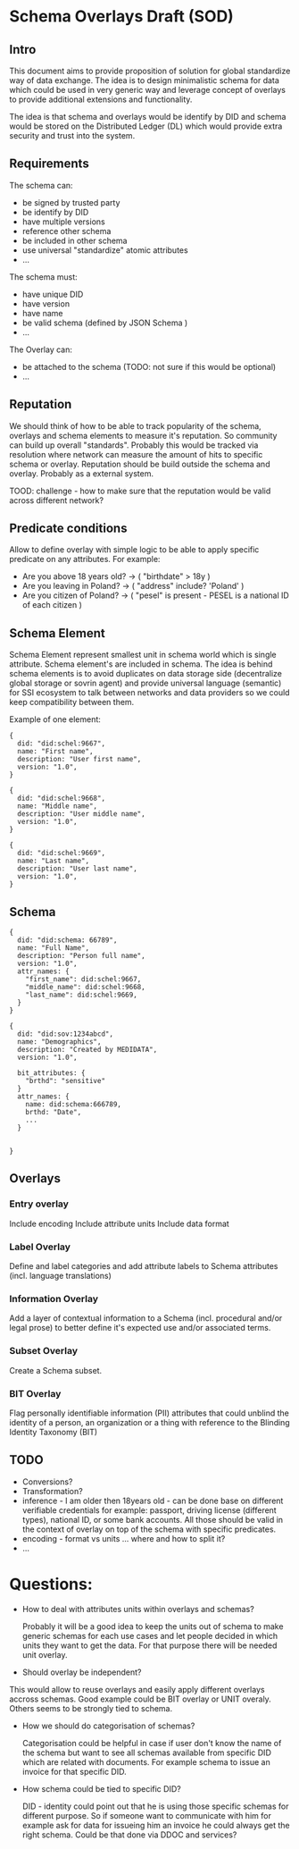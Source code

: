 # Schema Overlays Draft (SOD)

## Intro

This document aims to provide proposition of solution for global standardize way of data exchange.
The idea is to design minimalistic schema for data which could be used in very generic way and leverage concept of overlays to provide additional extensions and functionality.

The idea is that schema and overlays would be identify by DID and schema would be stored on the Distributed Ledger (DL) which would provide extra security and trust into the system.

## Requirements

The schema can:
* be signed by trusted party
* be identify by DID
* have multiple versions
* reference other schema
* be included in other schema
* use universal "standardize" atomic attributes
* ...

The schema must:
* have unique DID
* have version
* have name
* be valid schema (defined by JSON Schema )
* ...

The Overlay can:
* be attached to the schema (TODO: not sure if this would be optional)
* ...


## Reputation

We should think of how to be able to track popularity of the schema, overlays and schema elements to measure it's reputation. So community can build up overall "standards". Probably this would be tracked via resolution where network can measure the amount of hits to specific schema or overlay. Reputation should be build outside the schema and overlay. Probably as a external system.

TOOD: challenge - how to make sure that the reputation would be valid across different network?

## Predicate conditions

Allow to define overlay with simple logic to be able to apply specific predicate on any attributes.
For example:
* Are you above 18 years old? -> ( "birthdate" > 18y )
* Are you leaving in Poland? -> ( "address" include? 'Poland' )
* Are you citizen of Poland? -> ( "pesel" is present - PESEL is a national ID of each citizen )


## Schema Element

Schema Element represent smallest unit in schema world which is single
attribute. Schema element's are included in schema. The idea is behind schema elements is to avoid duplicates on data storage side (decentralize global storage or sovrin agent) and provide universal language (semantic) for SSI ecosystem to talk between networks and data providers so we could keep compatibility between them.

Example of one element:

    {
      did: "did:schel:9667",
      name: "First name",
      description: "User first name",
      version: "1.0",
    }

    {
      did: "did:schel:9668",
      name: "Middle name",
      description: "User middle name",
      version: "1.0",
    }

    {
      did: "did:schel:9669",
      name: "Last name",
      description: "User last name",
      version: "1.0",
    }

## Schema

    {
      did: "did:schema: 66789",
      name: "Full Name",
      description: "Person full name",
      version: "1.0",
      attr_names: {
        "first_name": did:schel:9667,
        "middle_name": did:schel:9668,
        "last_name": did:schel:9669,
      }
    }

    {
      did: "did:sov:1234abcd",
      name: "Demographics",
      description: "Created by MEDIDATA",
      version: "1.0",

      bit_attributes: {
        "brthd": "sensitive"
      }
      attr_names: {
        name: did:schema:666789,
        brthd: "Date",
        ...
      }


    }


## Overlays

### Entry overlay

Include encoding
Include attribute units
Include data format


### Label Overlay

Define and label categories and add attribute labels to Schema attributes (incl. language translations)

### Information Overlay

Add a layer of contextual information to a Schema (incl. procedural and/or legal prose) to better define it's expected use and/or associated terms.

### Subset Overlay

Create a Schema subset.

### BIT Overlay

Flag personally identifiable information (PII) attributes that could unblind the identity of a person, an organization or a thing with reference to the Blinding Identity Taxonomy (BIT)

## TODO
* Conversions?
* Transformation?
* inference - I am older then 18years old - can be done base on different verifiable credentials for example: passport, driving license (different types), national ID, or some bank accounts. All those should be valid in the context of overlay on top of the schema with specific predicates.
* encoding - format vs units ... where and how to split it?
* ...

# Questions:
* How to deal with attributes units within overlays and schemas?

  Probably it will be a good idea to keep the units out of schema to make generic schemas for each use cases and let people decided in which units they want to get the data. For that purpose there will be needed unit overlay.

* Should overlay be independent?

 This would allow to reuse overlays and easily apply different overlays accross schemas. Good example could be BIT overlay or UNIT overaly. Others seems to be strongly tied to schema.

* How we should do categorisation of schemas?

  Categorisation could be helpful in case if user don't know the name of the schema but want to see all schemas available from specific DID which are related with documents. For example schema to issue an invoice for that specific DID.

* How schema could be tied to specific DID?

  DID - identity could point out that he is using those specific schemas for different purpose. So if someone want to communicate with him for example ask for data for issueing him an invoice he could always get the right schema. Could be that done via DDOC and services?
